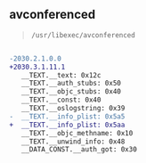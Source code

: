 ## avconferenced

> `/usr/libexec/avconferenced`

```diff

-2030.2.1.0.0
+2030.3.1.11.1
   __TEXT.__text: 0x12c
   __TEXT.__auth_stubs: 0x50
   __TEXT.__objc_stubs: 0x40
   __TEXT.__const: 0x40
   __TEXT.__oslogstring: 0x39
-  __TEXT.__info_plist: 0x5a5
+  __TEXT.__info_plist: 0x5aa
   __TEXT.__objc_methname: 0x10
   __TEXT.__unwind_info: 0x48
   __DATA_CONST.__auth_got: 0x30

```
